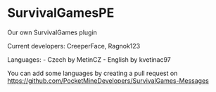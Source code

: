 # SurvivalGamesPE
Our own SurvivalGames plugin

Current developers: CreeperFace, Ragnok123

Languages: - Czech by MetinCZ
           - English by kvetinac97
           
You can add some languages by creating a pull request on https://github.com/PocketMineDevelopers/SurvivalGames-Messages
